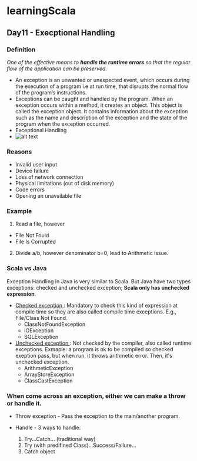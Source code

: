 # learningScala

## Day11 - Execptional Handling
### Definition
*One of the effective means to **handle the runtime errors** so that the regular flow of the application can be preserved.*

- An exception is an unwanted or unexpected event, which occurs during the execution of a program i.e at run time, that disrupts the normal flow of the program’s instructions.
- Exceptions can be caught and handled by the program. When an exception occurs within a method, it creates an object. This object is called the exception object. It contains information about the exception such as the name and description of the exception and the state of the program when the exception occurred.
- Exceptional Handling 
- ![alt text](https://qph.fs.quoracdn.net/main-qimg-f8158a86d1c25835cb09137a955295d3-pjlq)

### Reasons
- Invalid user input
- Device failure
- Loss of network connection
- Physical limitations (out of disk memory)
- Code errors
- Opening an unavailable file

### Example
1. Read a file, however
  - File Not Fould
  - File Is Corrupted
2. Divide a/b, however denominator b=0, lead to Arithmetic issue. 

### Scala vs Java
Exception Handling in Java is very similar to Scala. But Java have two types exceptions: checked and unchecked exception; **Scala only has unchecked expression**. 
- <ins> Checked exception </ins>: Mandatory to check this kind of expression at compile time so they are also called compile time exceptions. E.g., File/Class Not Found. 
  - ClassNotFoundException
  - IOException
  - SQLException
- <ins> Unchecked exception </ins>: Not checked by the compiler, also called runtime exceptions. Exmaple: a program is ok to be compiled so checked exeption pass, but when run, it throws arithmetic error. Then, it's unchecked exception.
  - ArithmeticException
  - ArrayStoreException
  - ClassCastException

### When come across an exception, either we can make a throw or handle it.

- Throw exception - Pass the exception to the main/another program. 

- Handle - 3 ways to handle:
  1. Try...Catch... (traditional way)
  2. Try (with predifined Class)...Success/Failure...
  3. Catch object 

